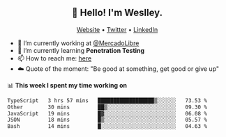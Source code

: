 <h2 align="center">👋 Hello! I'm Weslley.</h2>
<p align="center">
  <a href="http://weslleyneri.com.br">Website</a> •
  <a href="https://twitter.com/Weslley_Neri">Twitter</a> •
  <a href="https://www.linkedin.com/in/weslley-neri-3658908b">LinkedIn</a>
</p>


- 🔭 I’m currently working at [@MercadoLibre](https://github.com/mercadolibre)
- 🌱 I’m currently learning **Penetration Testing**
- 📫 How to reach me: [here](mailto:weslley39@gmail.com)
- ☁️ Quote of the moment: "Be good at something, get good or give up"

📊 **This week I spent my time working on**
<!--START_SECTION:waka-->

```txt
TypeScript   3 hrs 57 mins   ██████████████████▒░░░░░░   73.53 %
Other        30 mins         ██▒░░░░░░░░░░░░░░░░░░░░░░   09.30 %
JavaScript   19 mins         █▓░░░░░░░░░░░░░░░░░░░░░░░   06.08 %
JSON         18 mins         █▒░░░░░░░░░░░░░░░░░░░░░░░   05.57 %
Bash         14 mins         █░░░░░░░░░░░░░░░░░░░░░░░░   04.63 %
```

<!--END_SECTION:waka-->

<!-- Inspired by https://github.com/gruselhaus/gruselhaus -->